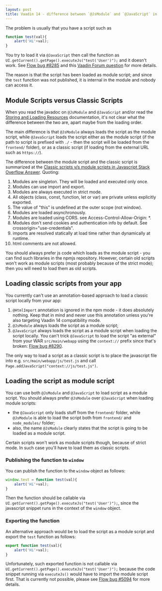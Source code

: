 ```yaml
---
layout: post
title: Vaadin 14 - difference between `@JsModule` and `@JavaScript` in npm mode
---
```


The problem is usually that you have a script such as

```javascript
function test(val){
    alert('Hi'+val);
}
```

You try to load it via `@JavaScript` then call the function as `UI.getCurrent().getPage().executeJs("test('User')");`
and it doesn't work. See [Flow bug #8285](https://github.com/vaadin/flow/issues/8285) and this
[Vaadin Forum question](https://vaadin.com/forum/thread/18116726/javascript-function-defined-in-jsfile-used-by-javascript-annotation-is-n)
for more details.

The reason is that the script has been loaded as module script; and since the `test` function was not published,
it is internal in the module and nobody can access it.

## Module Scripts versus Classic Scripts

When you read the javadoc on `@JsModule` and `@JavaScript` and/or read the
[Storing and Loading Resources](https://vaadin.com/docs/v14/flow/importing-dependencies/tutorial-ways-of-importing.html)
documentation, it's not clear what the difference between the two are, apart maybe from
the loading order.

The main difference is that `@JsModule` always loads the script as the module script,
while `@JavaScript` loads the script either as the module script (if the path to script is prefixed with `./` - then the script will be loaded from the `frontend/` folder),
or as a classic script (if loading from the external URL such as `https://`).

The difference between the module script and the classic script is summarized at the
[Classic scripts v/s module scripts in Javascript Stack Overflow Answer](https://stackoverflow.com/a/53821485/377320).
Quoting:

1. Modules are singleton. They will be loaded and executed only once.
2. Modules can use import and export.
3. Modules are always executed in strict mode.
4. All objects (class, const, function, let or var) are private unless explicitly exported.
5. The value of "this" is undefined at the outer scope (not window).
6. Modules are loaded asynchronously.
7. Modules are loaded using CORS. see Access-Control-Allow-Origin: *.
8. Modules don't send cookies and authentication info by default. See crossorigin="use-credentials".
9. imports are resolved statically at load time rather than dynamically at runtime.
10. html comments are not allowed.

You should always prefer js code which loads as the module script - you can find such libraries in the npmjs
repository. However, certain old scripts won't work as module scripts (most probably because of the strict mode);
then you will need to load them as old scripts.

## Loading classic scripts from your app

You currently can't use an annotation-based approach to load a classic script locally from your app:

1. `@HtmlImport` annotation is ignored in the npm mode - it does absolutely nothing. Keep that in mind and never
    use this annotation unless you're also targeting Vaadin 14 compatibility mode.
2. `@JsModule` always loads the script as a module script;
3. `@JavaScript` always loads the script as a module script when loading the script locally.
   You can't trick `@JavaScript` to load the script "as external" from your WAR `src/main/webapp` using
   the `context://` prefix since that's broken: [Flow bug #8290](https://github.com/vaadin/flow/issues/8290).

The only way to load a script as a classic script is to place the javascript file into
e.g. `src/main/webapp/js/test.js` and call `Page.addJavaScript("context://js/test.js")`.

## Loading the script as module script

You can use both `@JsModule` and `@JavaScript` to load script as a module script.
You should always prefer `@JsModule` over `@JavaScript` when loading module scripts:

* the `@JavaScript` only loads stuff from the `frontend/` folder, while `@JsModule` is able to
load the script both from `frontend/` and `node_modules/` folder;
* also, the name `@JsModule` clearly states that the script is going to be loaded as a module script.

Certain scripts won't work as module scripts though, because of strict mode.
In such case you'll have to load them as classic scripts.

### Publishing the function to `window`

You can publish the function to the `window` object as follows:

```javascript
window.test = function test(val){
    alert('Hi'+val);
}
```

Then the function should be callable via `UI.getCurrent().getPage().executeJs("test('User')");`,
since the javascript snippet runs in the context of the `window` object.

### Exporting the function

An alternative approach would be to load the script as a module script and export the `test` function as follows:

```javascript
export function test(val){
    alert('Hi'+val);
}
```

Unfortunately, such exported function is not callable via `UI.getCurrent().getPage().executeJs("test('User')");`
because the code snippet running via `executeJs()` would have to import the module script first.
That is currently not possible, please see [Flow bug #5094](https://github.com/vaadin/flow/issues/5094)
for more details.


